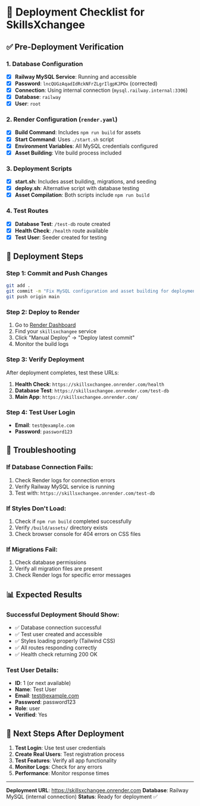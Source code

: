 # 🚀 Deployment Checklist for SkillsXchangee

## ✅ Pre-Deployment Verification

### 1. Database Configuration
- [x] **Railway MySQL Service**: Running and accessible
- [x] **Password**: `lncQUGzAqadIdRckNFrZLgrIlgpKJPOx` (corrected)
- [x] **Connection**: Using internal connection (`mysql.railway.internal:3306`)
- [x] **Database**: `railway`
- [x] **User**: `root`

### 2. Render Configuration (`render.yaml`)
- [x] **Build Command**: Includes `npm run build` for assets
- [x] **Start Command**: Uses `./start.sh` script
- [x] **Environment Variables**: All MySQL credentials configured
- [x] **Asset Building**: Vite build process included

### 3. Deployment Scripts
- [x] **start.sh**: Includes asset building, migrations, and seeding
- [x] **deploy.sh**: Alternative script with database testing
- [x] **Asset Compilation**: Both scripts include `npm run build`

### 4. Test Routes
- [x] **Database Test**: `/test-db` route created
- [x] **Health Check**: `/health` route available
- [x] **Test User**: Seeder created for testing

## 🚀 Deployment Steps

### Step 1: Commit and Push Changes
```bash
git add .
git commit -m "Fix MySQL configuration and asset building for deployment"
git push origin main
```

### Step 2: Deploy to Render
1. Go to [Render Dashboard](https://dashboard.render.com)
2. Find your `skillsxchangee` service
3. Click "Manual Deploy" → "Deploy latest commit"
4. Monitor the build logs

### Step 3: Verify Deployment
After deployment completes, test these URLs:

1. **Health Check**: `https://skillsxchangee.onrender.com/health`
2. **Database Test**: `https://skillsxchangee.onrender.com/test-db`
3. **Main App**: `https://skillsxchangee.onrender.com/`

### Step 4: Test User Login
- **Email**: `test@example.com`
- **Password**: `password123`

## 🔧 Troubleshooting

### If Database Connection Fails:
1. Check Render logs for connection errors
2. Verify Railway MySQL service is running
3. Test with: `https://skillsxchangee.onrender.com/test-db`

### If Styles Don't Load:
1. Check if `npm run build` completed successfully
2. Verify `/build/assets/` directory exists
3. Check browser console for 404 errors on CSS files

### If Migrations Fail:
1. Check database permissions
2. Verify all migration files are present
3. Check Render logs for specific error messages

## 📊 Expected Results

### Successful Deployment Should Show:
- ✅ Database connection successful
- ✅ Test user created and accessible
- ✅ Styles loading properly (Tailwind CSS)
- ✅ All routes responding correctly
- ✅ Health check returning 200 OK

### Test User Details:
- **ID**: 1 (or next available)
- **Name**: Test User
- **Email**: test@example.com
- **Password**: password123
- **Role**: user
- **Verified**: Yes

## 🎯 Next Steps After Deployment

1. **Test Login**: Use test user credentials
2. **Create Real Users**: Test registration process
3. **Test Features**: Verify all app functionality
4. **Monitor Logs**: Check for any errors
5. **Performance**: Monitor response times

---

**Deployment URL**: https://skillsxchangee.onrender.com
**Database**: Railway MySQL (internal connection)
**Status**: Ready for deployment ✅
